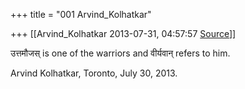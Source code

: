 +++
title = "001 Arvind_Kolhatkar"

+++
[[Arvind_Kolhatkar	2013-07-31, 04:57:57 [Source](https://groups.google.com/g/samskrita/c/zekXqw8mtws)]]



उत्तमौजस् is one of the warriors and वीर्यवान् refers to him.

  

Arvind Kolhatkar, Toronto, July 30, 2013.


